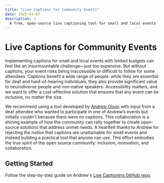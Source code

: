 ```yaml
---
title: "Live Captions for Community Events"
date: 2025-01-07
description: >
  A free, open-source live captioning tool for small and local events
---
```


# Live Captions for Community Events

Implementing captions for small and local events with limited budgets can feel like an insurmountable challenge—just too expensive. But without captions, your event risks being inaccessible or difficult to follow for some attendees. Captions benefit a wide range of people: while they are essential for deaf and hard-of-hearing individuals, they also provide significant value to neurodiverse people and non-native speakers. Accessibility matters, and we want to offer a cost-effective solution that ensures that any event can be inclusive, no matter the size.

We recommend using a tool developed by [Andrew Olson](https://www.linkedin.com/in/andrewozone/) with input from a deaf attendee who wanted to participate in one of Andrew’s events but initially couldn't because there were no captions. This collaboration is a shining example of how the community can rally together to create open-source solutions that address unmet needs. A heartfelt thanks to Andrew for rejecting the notion that captions are unattainable for small events and instead building a practical tool that anyone can use. This effort embodies the true spirit of the open source community: inclusion, innovation, and collaboration.

## Getting Started

Follow the step-by-step guide on Andrew's [Live Captioning GitHub repo](https://github.com/MidCamp/live-captioning?tab=readme-ov-file). 
